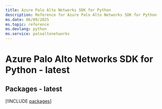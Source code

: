 ```yaml
---
title: Azure Palo Alto Networks SDK for Python
description: Reference for Azure Palo Alto Networks SDK for Python
ms.date: 06/09/2025
ms.topic: reference
ms.devlang: python
ms.service: paloaltonetworks
---
```

# Azure Palo Alto Networks SDK for Python - latest
## Packages - latest
[!INCLUDE [packages](palo-alto-networks-index.md)]